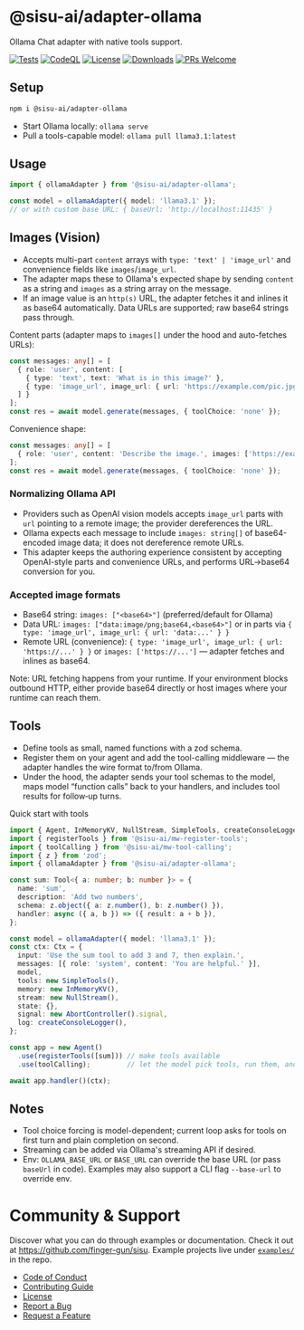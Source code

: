 # @sisu-ai/adapter-ollama

Ollama Chat adapter with native tools support.

[![Tests](https://github.com/finger-gun/sisu/actions/workflows/tests.yml/badge.svg?branch=main)](https://github.com/finger-gun/sisu/actions/workflows/tests.yml)
[![CodeQL](https://github.com/finger-gun/sisu/actions/workflows/github-code-scanning/codeql/badge.svg)](https://github.com/finger-gun/sisu/actions/workflows/github-code-scanning/codeql)
[![License](https://img.shields.io/badge/license-Apache--2.0-blue)](https://github.com/finger-gun/sisu/blob/main/LICENSE)
[![Downloads](https://img.shields.io/npm/dm/%40sisu-ai%2Fadapter-ollama)](https://www.npmjs.com/package/@sisu-ai/adapter-ollama)
[![PRs Welcome](https://img.shields.io/badge/PRs-welcome-brightgreen.svg)](https://github.com/finger-gun/sisu/blob/main/CONTRIBUTING.md)

## Setup
```bash
npm i @sisu-ai/adapter-ollama
```

- Start Ollama locally: `ollama serve`
- Pull a tools-capable model: `ollama pull llama3.1:latest`


## Usage
```ts
import { ollamaAdapter } from '@sisu-ai/adapter-ollama';

const model = ollamaAdapter({ model: 'llama3.1' });
// or with custom base URL: { baseUrl: 'http://localhost:11435' }
```

## Images (Vision)
- Accepts multi-part `content` arrays with `type: 'text' | 'image_url'` and convenience fields like `images`/`image_url`.
- The adapter maps these to Ollama's expected shape by sending `content` as a string and `images` as a string array on the message.
- If an image value is an `http(s)` URL, the adapter fetches it and inlines it as base64 automatically. Data URLs are supported; raw base64 strings pass through.

Content parts (adapter maps to `images[]` under the hood and auto-fetches URLs):
```ts
const messages: any[] = [
  { role: 'user', content: [
    { type: 'text', text: 'What is in this image?' },
    { type: 'image_url', image_url: { url: 'https://example.com/pic.jpg' } },
  ] }
];
const res = await model.generate(messages, { toolChoice: 'none' });
```

Convenience shape:
```ts
const messages: any[] = [
  { role: 'user', content: 'Describe the image.', images: ['https://example.com/pic.jpg'] },
];
const res = await model.generate(messages, { toolChoice: 'none' });
```

### Normalizing Ollama API
- Providers such as OpenAI vision models accepts `image_url` parts with `url` pointing to a remote image; the provider dereferences the URL.
- Ollama expects each message to include `images: string[]` of base64-encoded image data; it does not dereference remote URLs.
- This adapter keeps the authoring experience consistent by accepting OpenAI-style parts and convenience URLs, and performs URL→base64 conversion for you.

### Accepted image formats
- Base64 string: `images: ["<base64>"]` (preferred/default for Ollama)
- Data URL: `images: ["data:image/png;base64,<base64>"]` or in parts via `{ type: 'image_url', image_url: { url: 'data:...' } }`
- Remote URL (convenience): `{ type: 'image_url', image_url: { url: 'https://...' } }` or `images: ['https://...']` — adapter fetches and inlines as base64.

Note: URL fetching happens from your runtime. If your environment blocks outbound HTTP, either provide base64 directly or host images where your runtime can reach them.

## Tools
- Define tools as small, named functions with a zod schema.
- Register them on your agent and add the tool-calling middleware — the adapter handles the wire format to/from Ollama.
- Under the hood, the adapter sends your tool schemas to the model, maps model “function calls” back to your handlers, and includes tool results for follow‑up turns.

Quick start with tools
```ts
import { Agent, InMemoryKV, NullStream, SimpleTools, createConsoleLogger, type Ctx, type Tool } from '@sisu-ai/core';
import { registerTools } from '@sisu-ai/mw-register-tools';
import { toolCalling } from '@sisu-ai/mw-tool-calling';
import { z } from 'zod';
import { ollamaAdapter } from '@sisu-ai/adapter-ollama';

const sum: Tool<{ a: number; b: number }> = {
  name: 'sum',
  description: 'Add two numbers',
  schema: z.object({ a: z.number(), b: z.number() }),
  handler: async ({ a, b }) => ({ result: a + b }),
};

const model = ollamaAdapter({ model: 'llama3.1' });
const ctx: Ctx = {
  input: 'Use the sum tool to add 3 and 7, then explain.',
  messages: [{ role: 'system', content: 'You are helpful.' }],
  model,
  tools: new SimpleTools(),
  memory: new InMemoryKV(),
  stream: new NullStream(),
  state: {},
  signal: new AbortController().signal,
  log: createConsoleLogger(),
};

const app = new Agent()
  .use(registerTools([sum])) // make tools available
  .use(toolCalling);         // let the model pick tools, run them, and finalize

await app.handler()(ctx);
```

## Notes
- Tool choice forcing is model-dependent; current loop asks for tools on first turn and plain completion on second.
- Streaming can be added via Ollama's streaming API if desired.
 - Env: `OLLAMA_BASE_URL` or `BASE_URL` can override the base URL (or pass `baseUrl` in code). Examples may also support a CLI flag `--base-url` to override env.


# Community & Support

Discover what you can do through examples or documentation. Check it out at https://github.com/finger-gun/sisu. Example projects live under [`examples/`](https://github.com/finger-gun/sisu/tree/main/examples) in the repo.

- [Code of Conduct](https://github.com/finger-gun/sisu/blob/main/CODE_OF_CONDUCT.md)
- [Contributing Guide](https://github.com/finger-gun/sisu/blob/main/CONTRIBUTING.md)
- [License](https://github.com/finger-gun/sisu/blob/main/LICENSE)
- [Report a Bug](https://github.com/finger-gun/sisu/issues/new?template=bug_report.md)
- [Request a Feature](https://github.com/finger-gun/sisu/issues/new?template=feature_request.md)
